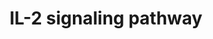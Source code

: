 ---
annotations:
- id: PW:0000907
  parent: signaling pathway
  type: Pathway Ontology
  value: interleukin-2 signaling pathway
authors:
- MaintBot
- Christine Chichester
- Mkutmon
- Egonw
- Eweitz
description: IL-2 is a multifunctional cytokine with pleiotropic effects on several
  cells of the immune system. IL-2 was originally discovered as a T cell growth factor,
  but it was also found to have actions related to B cell proliferation, and cytolytic
  activity of natural killer cells. IL-2 also activates lymphokine activated killer
  cells. In contrast to its proliferative effects, IL-2 also has potent activity in
  a process known as activation-induced cell death. More recently, IL-2 was shown
  to promote tolerance through its effects on regulatory T cell development. IL-2
  clinically has anti-cancer effects as well as utility in supporting T cell numbers
  in HIV/AIDS. There are three classes of IL-2 receptors, binding IL-2 with low, intermediate,
  or high-affinity. The low affinity receptor (IL-2Rα alone) is not functional; signaling
  by IL-2 involves either the high affinity hetero-trimeric receptor containing IL-2Rα,
  IL-2Rβ and the common cytokine receptor gamma chain (originally named IL-2Rγ and
  now generally denoted as γc) or the intermediate affinity heterodimeric receptor
  composed of IL-2Rβ and γc. IL-2 stimulation induces the activation of the Janus
  family tyrosine kinases JAK1 and JAK3, which associate with IL-2Rβ and γc, respectively.
  These kinases in turn phosphorylate IL-2Rβ and induce tyrosine phosphorylation of
  STATs (signal transducers and activators of transcription) and various other downstream
  targets. The downstream signaling pathways activated by IL-2 also involves mitogen-activated
  protein kinase and phosphoinositide 3-kinase signaling modules, leading to both
  mitogenic and anti-apoptotic signals. Please access this pathway at [http://www.netpath.org/netslim/IL_2_pathway.html
  NetSlim] database. NetPath is a collaborative project between PandeyLab at Johns
  Hopkins University (http://pandeylab.igm.jhmi.edu) and the Institute of Bioinformatics
  (http://www.ibioinformatics.org). If you use this pathway, please cite the NetPath
  website until the pathway is published.
last-edited: 2021-05-15
organisms:
- Danio rerio
redirect_from:
- /index.php/Pathway:WP1319
- /instance/WP1319
revision: null
schema-jsonld:
- '@context': https://schema.org/
  '@id': https://wikipathways.github.io/pathways/WP1319.html
  '@type': Dataset
  creator:
    '@type': Organization
    name: WikiPathways
  description: IL-2 is a multifunctional cytokine with pleiotropic effects on several
    cells of the immune system. IL-2 was originally discovered as a T cell growth
    factor, but it was also found to have actions related to B cell proliferation,
    and cytolytic activity of natural killer cells. IL-2 also activates lymphokine
    activated killer cells. In contrast to its proliferative effects, IL-2 also has
    potent activity in a process known as activation-induced cell death. More recently,
    IL-2 was shown to promote tolerance through its effects on regulatory T cell development.
    IL-2 clinically has anti-cancer effects as well as utility in supporting T cell
    numbers in HIV/AIDS. There are three classes of IL-2 receptors, binding IL-2 with
    low, intermediate, or high-affinity. The low affinity receptor (IL-2Rα alone)
    is not functional; signaling by IL-2 involves either the high affinity hetero-trimeric
    receptor containing IL-2Rα, IL-2Rβ and the common cytokine receptor gamma chain
    (originally named IL-2Rγ and now generally denoted as γc) or the intermediate
    affinity heterodimeric receptor composed of IL-2Rβ and γc. IL-2 stimulation induces
    the activation of the Janus family tyrosine kinases JAK1 and JAK3, which associate
    with IL-2Rβ and γc, respectively. These kinases in turn phosphorylate IL-2Rβ and
    induce tyrosine phosphorylation of STATs (signal transducers and activators of
    transcription) and various other downstream targets. The downstream signaling
    pathways activated by IL-2 also involves mitogen-activated protein kinase and
    phosphoinositide 3-kinase signaling modules, leading to both mitogenic and anti-apoptotic
    signals. Please access this pathway at [http://www.netpath.org/netslim/IL_2_pathway.html
    NetSlim] database. NetPath is a collaborative project between PandeyLab at Johns
    Hopkins University (http://pandeylab.igm.jhmi.edu) and the Institute of Bioinformatics
    (http://www.ibioinformatics.org). If you use this pathway, please cite the NetPath
    website until the pathway is published.
  keywords:
  - BCL2
  - ICAM1
  - IFNA1
  - IL2
  - IL2RA
  - IL2RB
  - IL2RG
  - IRS2
  - JAK3
  - LCK
  - LOC100149273
  - LOC557176
  - LOC559281
  - LOC561737
  - LOC563639
  - LOC564517
  - LOC792354
  - NFKB1
  - NMI
  - PLCB1
  - SHB
  - SOCS3
  - SOS1
  - STAT5A
  - STAT5B
  - VAV1
  - cbl
  - chuk
  - cish
  - creb1
  - crk
  - crkl
  - eif3b
  - ets1a
  - foxo5
  - frap1
  - fynb
  - gnb2l1
  - grb2
  - hsp90a.2
  - itm2ba
  - jak1
  - jak2b
  - kras
  - map2k1
  - mapk1
  - mapk14a
  - mapk3
  - mapkapk2a
  - mknk1
  - nr3c1
  - pik3cd
  - pik3r2
  - prkcz
  - ptk2bb
  - ptpn11
  - ptpn6
  - raf1
  - rela
  - rps6kb1
  - socs1
  - stam
  - stam2
  - stat1a
  - stat3
  - syk
  - tert
  - wu:fb92a07
  - ybx1
  - zgc:101581
  - zgc:172209
  - zgc:172250
  - zgc:64051
  - zgc:77033
  - zgc:92106
  - zgc:92124
  license: CC0
  name: IL-2 signaling pathway
seo: CreativeWork
title: IL-2 signaling pathway
wpid: WP1319
---
